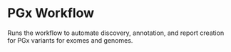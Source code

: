 # PGx Workflow
Runs the workflow to automate discovery, annotation, and report creation for PGx variants for exomes and genomes.